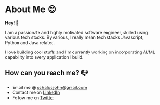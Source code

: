 # About Me :blush:

**Hey! :wave:**

I am a passionate and highly motivated software engineer, skilled using various tech stacks. By various, I really mean tech stacks Javascript, Python and Java related.

I love building cool stuffs and I'm currently working on incorporating AI/ML capability into every application I build.

## How can you reach me? :mailbox_closed:

- Email me @ oshalusijohn@gmail.com
- Contact me on [LinkedIn](https://www.linkedin.com/in/oshalusi-john-3a807994/)
- Follow me on [Twitter](https://twitter.com/oshalusijohn)
